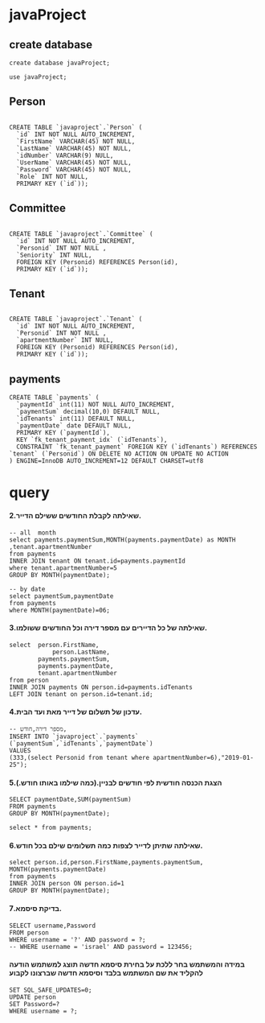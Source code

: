 # javaProject
## create database
```
create database javaProject;

use javaProject;
```
## Person
```

CREATE TABLE `javaproject`.`Person` (
  `id` INT NOT NULL AUTO_INCREMENT,
  `FirstName` VARCHAR(45) NOT NULL,
  `LastName` VARCHAR(45) NOT NULL,
  `idNumber` VARCHAR(9) NULL,
  `UserName` VARCHAR(45) NOT NULL,
  `Password` VARCHAR(45) NOT NULL,
  `Role` INT NOT NULL,
  PRIMARY KEY (`id`));

```
## Committee
```

CREATE TABLE `javaproject`.`Committee` (
  `id` INT NOT NULL AUTO_INCREMENT,
  `Personid` INT NOT NULL ,
  `Seniority` INT NULL,
  FOREIGN KEY (Personid) REFERENCES Person(id),
  PRIMARY KEY (`id`));

```
## Tenant
```

CREATE TABLE `javaproject`.`Tenant` (
  `id` INT NOT NULL AUTO_INCREMENT,
  `Personid` INT NOT NULL ,
  `apartmentNumber` INT NULL,
  FOREIGN KEY (Personid) REFERENCES Person(id),
  PRIMARY KEY (`id`));

```
## payments
```
CREATE TABLE `payments` (
  `paymentId` int(11) NOT NULL AUTO_INCREMENT,
  `paymentSum` decimal(10,0) DEFAULT NULL,
  `idTenants` int(11) DEFAULT NULL,
  `paymentDate` date DEFAULT NULL,
  PRIMARY KEY (`paymentId`),
  KEY `fk_tenant_payment_idx` (`idTenants`),
  CONSTRAINT `fk_tenant_payment` FOREIGN KEY (`idTenants`) REFERENCES `tenant` (`Personid`) ON DELETE NO ACTION ON UPDATE NO ACTION
) ENGINE=InnoDB AUTO_INCREMENT=12 DEFAULT CHARSET=utf8
```

# query
#### 2.שאילתה לקבלת החודשים ששילם הדייר.
```
-- all  month
select payments.paymentSum,MONTH(payments.paymentDate) as MONTH ,tenant.apartmentNumber
from payments
INNER JOIN tenant ON tenant.id=payments.paymentId
where tenant.apartmentNumber=5 
GROUP BY MONTH(paymentDate);

-- by date
select paymentSum,paymentDate
from payments
where MONTH(paymentDate)=06;
```


#### 3.שאילתה של כל הדיירים עם מספר דירה וכל החודשים ששולמו.
```
select  person.FirstName,
		    person.LastName, 
        payments.paymentSum,
        payments.paymentDate,
        tenant.apartmentNumber
from person
INNER JOIN payments ON person.id=payments.idTenants
LEFT JOIN tenant on person.id=tenant.id;
```

#### 4.עדכון של תשלום של דייר מאת ועד הבית.
```
-- מספר דירה,חודש,
INSERT INTO `javaproject`.`payments`
(`paymentSum`,`idTenants`,`paymentDate`)
VALUES
(333,(select Personid from tenant where apartmentNumber=6),"2019-01-25");
```
#### 5.הצגת הכנסה חודשית לפי חודשים לבניין.(כמה שילמו באותו חודש.)
```
SELECT paymentDate,SUM(paymentSum)
FROM payments
GROUP BY MONTH(paymentDate);

select * from payments;
```

#### 6.שאילתה שתיתן לדייר לצפות כמה תשלומים שילם בכל חודש.
```
select person.id,person.FirstName,payments.paymentSum, MONTH(payments.paymentDate)
from payments 
INNER JOIN person ON person.id=1
GROUP BY MONTH(paymentDate);
```
#### 7.בדיקת סיסמא.
```
SELECT username,Password 
FROM person 
WHERE username = '?' AND password = ?;
-- WHERE username = 'israel' AND password = 123456;
```
#### במידה והמשתמש בחר ללכת על בחירת סיסמא חדשה תוצג למשתמש הודעה להקליד את שם המשתמש בלבד וסיסמא חדשה שברצונו לקבוע 
```
SET SQL_SAFE_UPDATES=0;
UPDATE person
SET Password=?
WHERE username = ?;
```
